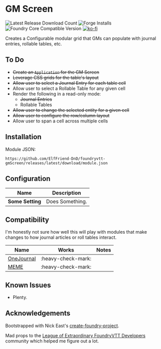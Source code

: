 # GM Screen

![Latest Release Download Count](https://img.shields.io/badge/dynamic/json?label=Downloads@latest&query=assets%5B1%5D.download_count&url=https%3A%2F%2Fapi.github.com%2Frepos%2FElfFriend-DnD%2Ffoundryvtt-gmScreen%2Freleases%2Flatest)
![Forge Installs](https://img.shields.io/badge/dynamic/json?label=Forge%20Installs&query=package.installs&suffix=%25&url=https%3A%2F%2Fforge-vtt.com%2Fapi%2Fbazaar%2Fpackage%2Fgm-screen&colorB=4aa94a)
![Foundry Core Compatible Version](https://img.shields.io/badge/dynamic/json.svg?url=https%3A%2F%2Fraw.githubusercontent.com%2FElfFriend-DnD%2Ffoundryvtt-gmScreen%2Fmain%2Fsrc%2Fmodule.json&label=Foundry%20Version&query=$.compatibleCoreVersion&colorB=orange)
[![ko-fi](https://img.shields.io/badge/-buy%20me%20a%20coke-%23FF5E5B)](https://ko-fi.com/elffriend)


Creates a Configurable modular grid that GMs can populate with journal entries, rollable tables, etc.

## To Do
- ~~Create an `Application` for the GM Screen~~
- ~~Leverage CSS grids for the table's layout~~
- ~~Allow user to select a Journal Entry for each table cell~~
- Allow user to select a Rollable Table for any given cell
- Render the following in a read-only mode:
  - ~~Journal Entries~~
  - Rollable Tables
- ~~Allow user to change the selected entity for a given cell~~
- ~~Allow user to configure the row/column layout~~
- Allow user to span a cell across multiple cells

## Installation

Module JSON:

```
https://github.com/ElfFriend-DnD/foundryvtt-gmScreen/releases/latest/download/module.json
```

## Configuration

| **Name**         | Description     |
| ---------------- | --------------- |
| **Some Setting** | Does Something. |


## Compatibility

I'm honestly not sure how well this will play with modules that make changes to how journal articles or roll tables interact.

| **Name**                                                      |       Works        | Notes |
| ------------------------------------------------------------- | :----------------: | ----- |
| [OneJournal](https://gitlab.com/fvtt-modules-lab/one-journal) | :heavy-check-mark: |       |
| [MEME](https://github.com/Moerill/fvtt-markdown-editor)       | :heavy-check-mark: |       |

## Known Issues

- Plenty.

## Acknowledgements

Bootstrapped with Nick East's [create-foundry-project](https://gitlab.com/foundry-projects/foundry-pc/create-foundry-project).

Mad props to the [League of Extraordinary FoundryVTT Developers](https://forums.forge-vtt.com/c/package-development/11) community which helped me figure out a lot.
